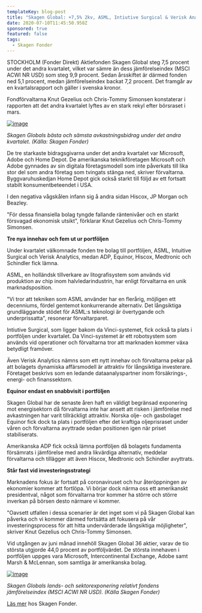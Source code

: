 ```yaml
---
templateKey: blog-post
title: "Skagen Global: +7,5% 2kv, ASML, Intiutive Surgical & Verisk Analytics nya innehav"
date: 2020-07-10T11:45:50.958Z
sponsored: true
featured: false
tags:
  - Skagen Fonder
---
```

STOCKHOLM (Fonder Direkt) Aktiefonden Skagen Global steg 7,5 procent under det andra kvartalet, vilket var sämre än dess jämförelseindex (MSCI ACWI NR USD) som steg 9,9 procent. Sedan årsskiftet är därmed fonden ned 5,1 procent, medan jämförelseindex backat 7,2 procent. Det framgår av en kvartalsrapport och gäller i svenska kronor.

Fondförvaltarna Knut Gezelius och Chris-Tommy Simonsen konstaterar i rapporten att det andra kvartalet lyftes av en stark rekyl efter börsraset i mars.

[![image](https://i.direkt.se/200708/586489201.png)](https://i.direkt.se/200708/586489201.png)

*Skagen Globals bästa och sämsta avkastningsbidrag under det andra kvartalet. (Källa: Skagen Fonder)*

De tre starkaste bidragsgivarna under det andra kvartalet var Microsoft, Adobe och Home Depot. De amerikanska teknikföretagen Microsoft och Adobe gynnades av sin digitala företagsmodell som inte påverkats till lika stor del som andra företag som tvingats stänga ned, skriver förvaltarna. Byggvaruhuskedjan Home Depot gick också starkt till följd av ett fortsatt stabilt konsumentbeteendet i USA.

I den negativa vågskålen infann sig å andra sidan Hiscox, JP Morgan och Beazley.

"För dessa finansiella bolag tyngde fallande räntenivåer och en starkt försvagad ekonomisk utsikt", förklarar Knut Gezelius och Chris-Tommy Simonsen.

**Tre nya innehav och fem ut ur portföljen**

Under kvartalet välkomnade fonden tre bolag till portföljen, ASML, Intuitive Surgical och Verisk Analytics, medan ADP, Equinor, Hiscox, Medtronic och Schindler fick lämna.

ASML, en holländsk tillverkare av litografisystem som används vid produktion av chip inom halvledarindustrin, har enligt förvaltarna en unik marknadsposition.

"Vi tror att tekniken som ASML använder har en flerårig, möjligen ett decenniums, fördel gentemot konkurrerande alternativ. Det långsiktiga grundläggande stödet för ASML:s teknologi är övertygande och underprissatta", resonerar förvaltarparet.

Intiutive Surgical, som ligger bakom da Vinci-systemet, fick också ta plats i portföljen under kvartalet. Da Vinci-systemet är ett robotsystem som används vid operationer och förvaltarna tror att marknaden kommer växa betydligt framöver.

Även Verisk Analytics nämns som ett nytt innehav och förvaltarna pekar på att bolagets dynamiska affärsmodell är attraktiv för långsiktiga investerare. Företaget beskrivs som en ledande dataanalyspartner inom försäkrings-, energi- och finanssektorn.

**Equinor endast en snabbvisit i portföljen**

Skagen Global har de senaste åren haft en väldigt begränsad exponering mot energisektorn då förvaltarna inte har ansett att risken i jämförelse med avkastningen har varit tillräckligt attraktiv. Norska olje- och gasbolaget Equinor fick dock ta plats i portföljen efter det kraftiga oljeprisraset under våren och förvaltarna avyttrade sedan positionen igen när priset stabiliserats.

Amerikanska ADP fick också lämna portföljen då bolagets fundamenta försämrats i jämförelse med andra likvärdiga alternativ, meddelar förvaltarna och tillägger att även Hiscox, Medtronic och Schindler avyttrats.

**Står fast vid investeringsstrategi**

Marknadens fokus är fortsatt på coronaviruset och hur återöppningen av ekonomier kommer att fortlöpa. Vi börjar dock närma oss ett amerikanskt presidentval, något som förvaltarna tror kommer ha större och större inverkan på börsen desto närmare vi kommer.

"Oavsett utfallen i dessa scenarier är det inget som vi på Skagen Global kan påverka och vi kommer därmed fortsätta att fokusera på vår investeringsprocess för att hitta undervärderade långsiktiga möjligheter", skriver Knut Gezelius och Chris-Tommy Simonsen.

Vid utgången av juni månad innehöll Skagen Global 36 aktier, varav de tio största utgjorde 44,0 procent av portföljvärdet. De största innehaven i portföljen uppges vara Microsoft, Intercontinental Exchange, Adobe samt Marsh & McLennan, som samtliga är amerikanska bolag.

[![image](https://i.direkt.se/200708/586489202.png)](https://i.direkt.se/200708/586489202.png)

*Skagen Globals lands- och sektorexponering relativt fondens jämförelseindex (MSCI ACWI NR USD). (Källa Skagen Fonder)*

[Läs mer](https://www.skagenfonder.se/globalassets/pdfs/status-reports/sweden/skagen-global-a/2020/20200630_skagen-global-a-q2.pdf) hos Skagen Fonder.